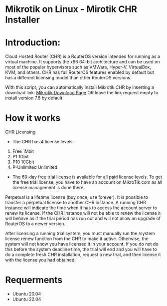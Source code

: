 # Mikrotik on Linux - Mirotik CHR Installer


# Introduction: 
Cloud Hosted Router (CHR) is a RouterOS version intended for running as a virtual machine. It supports the x86 64-bit architecture and can be used on most of the popular hypervisors such as VMWare, Hyper-V, VirtualBox, KVM, and others. CHR has full RouterOS features enabled by default but has a different licensing model than other RouterOS versions.



With this script, you can automatically install Mikrotik CHR by inserting a download link: [Mikrotik Download Page](https://mikrotik.com/download/archive/) OR leave the link request empty to install version 7.8 by default.

# How it works
CHR Licensing
- The CHR has 4 license levels:

1. Free	1Mbit
2. P1	1Gbit
3. P10	10Gbit
4. P-Unlimited	Unlimited
- The 60-day free trial license is available for all paid license levels. To get the free trial license, you have to have an account on MikroTik.com as all license management is done there.

Perpetual is a lifetime license (buy once, use forever). It is possible to transfer a perpetual license to another CHR instance. A running CHR instance will indicate the time when it has to access the account server to renew its license. If the CHR instance will not be able to renew the license it will behave as if the trial period has run out and will not allow an upgrade of RouterOS to a newer version.

After licensing a running trial system, you must manually run the /system license renew function from the CHR to make it active. Otherwise, the system will not know you have licensed it in your account. If you do not do this before the system deadline time, the trial will end and you will have to do a complete fresh CHR installation, request a new trial, and then license it with the license you had obtained.

# Requerments
- Ubuntu 20.04
- Ubuntu 22.04
